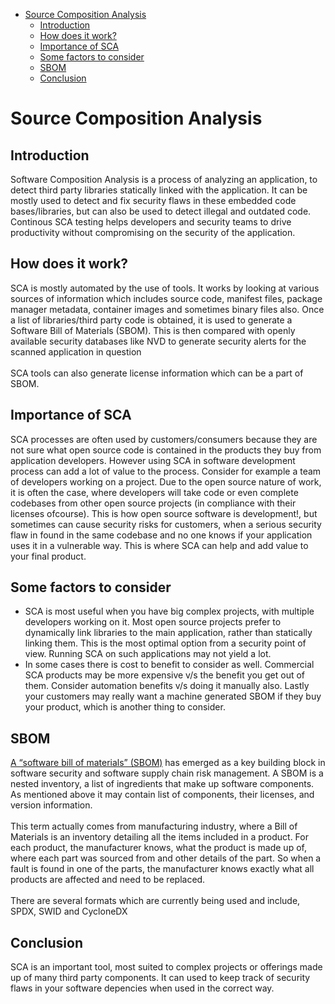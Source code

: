 - [Source Composition Analysis](#source-composition-analysis)
  - [Introduction](#introduction)
  - [How does it work?](#how-does-it-work)
  - [Importance of SCA](#importance-of-sca)
  - [Some factors to consider](#some-factors-to-consider)
  - [SBOM](#sbom)
  - [Conclusion](#conclusion)

# Source Composition Analysis

## Introduction
Software Composition Analysis is a process of analyzing an application, to detect third party libraries statically linked with the application. It can be mostly used to detect and fix security flaws in these embedded code bases/libraries, but can also be used to detect illegal and outdated code. Continous SCA testing helps developers and security teams to drive productivity without compromising on the security of the application.

## How does it work?
SCA is mostly automated by the use of tools. It works by looking at various sources of information which includes source code, manifest files, package manager metadata, container images and sometimes binary files also. Once a list of libraries/third party code is obtained, it is used to generate a Software Bill of Materials (SBOM). This is then compared with openly available security databases like NVD to generate security alerts for the scanned application in question\
\
SCA tools can also generate license information which can be a part of SBOM. 

## Importance of SCA
SCA processes are often used by customers/consumers because they are not sure what open source code is contained in the products they buy from application developers. However using SCA in software development process can add a lot of value to the process. Consider for example a team of developers working on a project. Due to the open source nature of work, it is often the case, where developers will take code or even complete codebases from other open source projects (in compliance with their licenses ofcourse). This is how open source software is development!, but sometimes can cause security risks for customers, when a serious security flaw in found in the same codebase and no one knows if your application uses it in a vulnerable way. This is where SCA can help and add value to your final product.

## Some factors to consider
- SCA is most useful when you have big complex projects, with multiple developers working on it. Most open source projects prefer to dynamically link libraries to the main application, rather than statically linking them. This is the most optimal option from a security point of view. Running SCA on such applications may not yield a lot. 
- In some cases there is cost to benefit to consider as well. Commercial SCA products may be more expensive v/s the benefit you get out of them. Consider automation benefits v/s doing it manually also. Lastly your customers may really want a machine generated SBOM if they buy your product, which is another thing to consider.

## SBOM
[A “software bill of materials” (SBOM)](https://www.cisa.gov/sbom) has emerged as a key building block in software security and software supply chain risk management. A SBOM is a nested inventory, a list of ingredients that make up software components. As mentioned above it may contain list of components, their licenses, and version information.\
\
This term actually comes from manufacturing industry, where a Bill of Materials is an inventory detailing all the items included in a product. For each product, the manufacturer knows, what the product is made up of, where each part was sourced from and other details of the part. So when a fault is found in one of the parts, the manufacturer knows exactly what all products are affected and need to be replaced.\
\
There are several formats which are currently being used and include, SPDX, SWID and CycloneDX

## Conclusion
SCA is an important tool, most suited to complex projects or offerings made up of many third party components. It can used to keep track of security flaws in your software depencies when used in the correct way.


